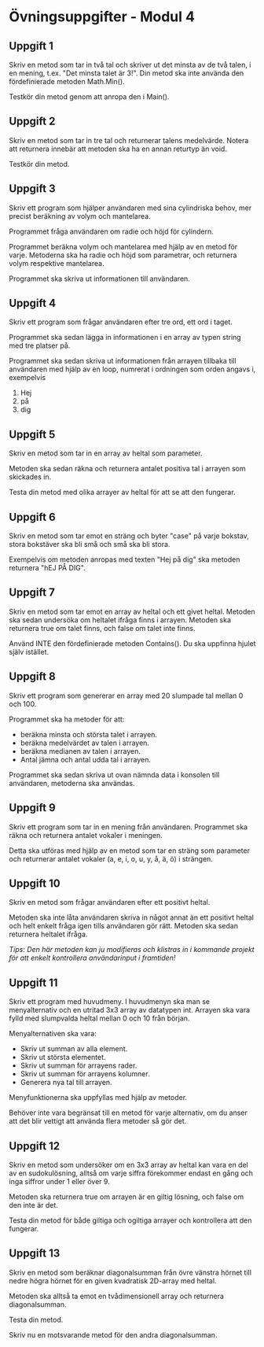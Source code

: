 # Övningsuppgifter - Modul 4

## Uppgift 1
Skriv en metod som tar in två tal och skriver ut det minsta av de två talen, i en mening, t.ex. "Det minsta talet är 3!". Din metod ska inte använda den fördefinierade metoden Math.Min().

Testkör din metod genom att anropa den i Main().
## Uppgift 2
Skriv en metod som tar in tre tal och returnerar talens medelvärde. Notera att returnera innebär att metoden ska ha en annan returtyp än void. 

Testkör din metod.

## Uppgift 3 
Skriv ett program som hjälper användaren med sina cylindriska behov, mer precist beräkning av volym och mantelarea.

Programmet fråga användaren om radie och höjd för cylindern.

Programmet beräkna volym och mantelarea med hjälp av en metod för varje. Metoderna ska ha radie och höjd som parametrar, och returnera volym respektive mantelarea.

Programmet ska skriva ut informationen till användaren.


## Uppgift 4
Skriv ett program som frågar användaren efter tre ord, ett ord i taget. 

Programmet ska sedan lägga in informationen i en array av typen string med tre platser på.

Programmet ska sedan skriva ut informationen från arrayen tillbaka till användaren med hjälp av en loop, numrerat i ordningen som orden angavs i, exempelvis
1. Hej
2. på
3. dig




## Uppgift 5
Skriv en metod som tar in en array av heltal som parameter. 

Metoden ska sedan räkna och returnera antalet positiva tal i arrayen som skickades in.

Testa din metod med olika arrayer av heltal för att se att den fungerar.

## Uppgift 6
Skriv en metod som tar emot en sträng och byter "case" på varje bokstav, stora bokstäver ska bli små och små ska bli stora. 

Exempelvis om metoden anropas med texten "Hej på dig" ska metoden returnera "hEJ PÅ DIG".

## Uppgift 7
Skriv en metod som tar emot en array av heltal och ett givet heltal. Metoden ska sedan undersöka om heltalet ifråga finns i arrayen. Metoden ska returnera true om talet finns, och false om talet inte finns.

Använd INTE den fördefinierade metoden Contains(). Du ska uppfinna hjulet själv istället.

## Uppgift 8
Skriv ett program som genererar en array med 20 slumpade tal mellan 0 och 100. 

Programmet ska ha metoder för att:
- beräkna minsta och största talet i arrayen.
- beräkna medelvärdet av talen i arrayen.
- beräkna medianen av talen i arrayen.
- Antal jämna och antal udda tal i arrayen.

Programmet ska sedan skriva ut ovan nämnda data i konsolen till användaren, metoderna ska användas.


## Uppgift 9
Skriv ett program som tar in en mening från användaren. Programmet ska räkna och returnera antalet vokaler i meningen.

Detta ska utföras med hjälp av en metod som tar en sträng som parameter och returnerar antalet vokaler (a, e, i, o, u, y, å, ä, ö) i strängen. 

## Uppgift 10
Skriv en metod som frågar användaren efter ett positivt heltal. 

Metoden ska inte låta användaren skriva in något annat än ett positivt heltal och helt enkelt fråga igen tills användaren gör rätt. Metoden ska sedan returnera heltalet ifråga.

*Tips: Den här metoden kan ju modifieras och klistras in i kommande projekt för att enkelt kontrollera användarinput i framtiden!*


## Uppgift 11
Skriv ett program med huvudmeny. I huvudmenyn ska man se menyalternativ och en utritad 3x3 array av datatypen int. Arrayen ska vara fylld med slumpvalda heltal mellan 0 och 10 från början.

Menyalternativen ska vara:
- Skriv ut summan av alla element.
- Skriv ut största elementet.
- Skriv ut summan för arrayens rader.
- Skriv ut summan för arrayens kolumner.
- Generera nya tal till arrayen.

Menyfunktionerna ska uppfyllas med hjälp av metoder. 

Behöver inte vara begränsat till en metod för varje alternativ, om du anser att det blir vettigt att använda flera metoder så gör det.



## Uppgift 12
Skriv en metod som undersöker om en 3x3 array av heltal kan vara en del av en sudokulösning, alltså om varje siffra förekommer endast en gång och inga siffror under 1 eller över 9.

Metoden ska returnera true om arrayen är en giltig lösning, och false om den inte är det.

Testa din metod för både giltiga och ogiltiga arrayer och kontrollera att den fungerar.

## Uppgift 13
Skriv en metod som beräknar diagonalsumman från övre vänstra hörnet till nedre högra hörnet för en given kvadratisk 2D-array med heltal. 

Metoden ska alltså ta emot en tvådimensionell array och returnera diagonalsumman.

Testa din metod.

Skriv nu en motsvarande metod för den andra diagonalsumman.
